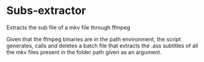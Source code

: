 # Subs-extractor
Extracts the sub file of a mkv file through ffmpeg

Given that the ffmpeg binaries are in the path environment, the script generates, calls and deletes a batch file that extracts the .ass subtitles of all the mkv files present in the folder path given as an argument.
